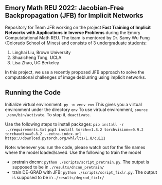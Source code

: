 ## Emory Math REU 2022: Jacobian-Free Backpropagation (JFB) for Implicit Networks
Repository for Team JFB working on the project **Fast Training of Implicit Networks with Applications in Inverse Problems** during the Emory Computatational
Math REU.
The team is mentored by Dr. Samy Wu Fung (Colorado School of Mines) and consists of 3 undergraduate students:
1. Linghai Liu, Brown University
2. Shuaicheng Tong, UCLA
3. Lisa Zhao, UC Berkeley

In this project, we use a recently proposed JFB approach to solve the computational challenges of image deblurring using implicit networks.

## Running the Code
Initialize virtual environment: 
``py -m venv env``
This gives you a virtual environment under the directory ``env``
To use virtual environment, ``source ./env/bin/activate``. 
To stop it, ``deactivate``. 

Use the following steps to install packages:
``pip install -r ../requirements.txt``
``pip3 install torch==1.8.2 torchvision==0.9.2 torchaudio==0.8.2 --extra-index-url https://download.pytorch.org/whl/lts/1.8/cu111
``

Note: whenever you run the code, please watch out for the file names where the model loaded/saved. 
Use the following to train the model

- pretrain dncnn: ``python ./scripts/script_pretrain.py``. The output is supposed to be in ``./results/dncnn_pretrain/``
- train DE-GRAD with JFB: ``python ./scripts/script_fixlr.py``. The output is supposed to be in ``./results/degrad_fixlr/``

